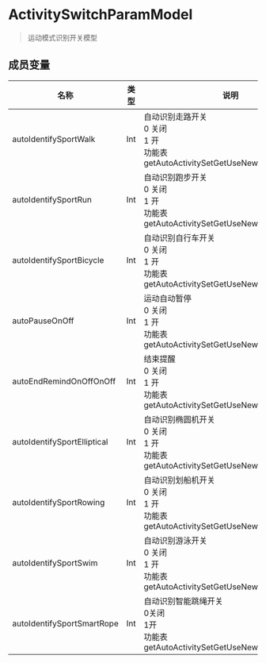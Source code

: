 <show-structure depth="2"/>

# ActivitySwitchParamModel

> 运动模式识别开关模型

## 成员变量

| 名称                          | 类型  | 说明                                                                       |
|-----------------------------|-----|--------------------------------------------------------------------------|
| autoIdentifySportWalk       | Int | 自动识别走路开关<br>0 关闭<br>1 开<br>功能表getAutoActivitySetGetUseNewStructExchange  |
| autoIdentifySportRun        | Int | 自动识别跑步开关<br>0 关闭<br>1 开<br>功能表getAutoActivitySetGetUseNewStructExchange  |
| autoIdentifySportBicycle    | Int | 自动识别自行车开关<br>0 关闭<br>1 开<br>功能表getAutoActivitySetGetUseNewStructExchange |
| autoPauseOnOff              | Int | 运动自动暂停<br>0 关闭<br>1 开<br>功能表getAutoActivitySetGetUseNewStructExchange    |
| autoEndRemindOnOffOnOff     | Int | 结束提醒<br>0 关闭<br>1 开<br>功能表getAutoActivitySetGetUseNewStructExchange      |
| autoIdentifySportElliptical | Int | 自动识别椭圆机开关<br>0 关闭<br>1 开<br>功能表getAutoActivitySetGetUseNewStructExchange |
| autoIdentifySportRowing     | Int | 自动识别划船机开关<br>0 关闭<br>1 开<br>功能表getAutoActivitySetGetUseNewStructExchange |
| autoIdentifySportSwim       | Int | 自动识别游泳开关<br>0 关闭<br>1 开<br>功能表getAutoActivitySetGetUseNewStructExchange  |
| autoIdentifySportSmartRope  | Int | 自动识别智能跳绳开关<br>0关闭<br>1开<br>功能表getAutoActivitySetGetUseNewStructExchange  |